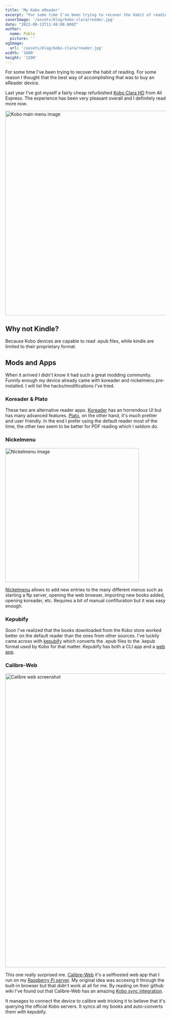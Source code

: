 ```yaml
---
title: 'My Kobo eReader'
excerpt: "For some time I've been trying to recover the habit of reading. For some reason I thought that the best way of accomplishing that was to buy an eReader device."
coverImage: '/assets/blog/kobo-clara/reader.jpg'
date: "2022-08-13T11:48:00.000Z"
author:
  name: Pablo
  picture: ''
ogImage:
  url: '/assets/blog/kobo-clara/reader.jpg'
width: '1600'
height: '1200'
---
```


For some time I've been trying to recover the habit of reading. For some reason I thought that the best way of accomplishing that was to buy an eReader device.

Last year I've got myself a fairly cheap refurbished [Kobo Clara HD](https://gl.kobobooks.com/products/kobo-clara-hd) from Ali Express. The experience has been very pleasant overall and I definitely read more now.

<img src="/assets/blog/kobo-clara/menu.jpg" alt="Kobo main menu image" width="640"/>


## Why not Kindle?

Because Kobo devices are capable to read .epub files, while kindle are limited to their proprietary format.

## Mods and Apps

When it arrived I didn't know it had such a great modding community. Funnily enough my device already came with koreader and nickelmenu pre-installed. I will list the hacks/modifications I've tried.

### Koreader & Plato

These two are alternative reader apps. [Koreader](https://koreader.rocks/) has an horrendous UI but has many advanced features. [Plato](https://github.com/baskerville/plato),  on the other hand, it's much prettier and user friendly. In the end I prefer using the default reader most of the time, the other two seem to be better for PDF reading which I seldom do.

### Nickelmenu

<img src="/assets/blog/kobo-clara/nickelmenu.jpg" alt="Nickelmenu image" width="420"/>

[Nickelmenu](https://pgaskin.net/NickelMenu/) allows to add new entries to the many different menus such as starting a ftp server, opening the web browser, importing new books added, opening koreader, etc. Requires a bit of manual confifuration but it was easy enough.

### Kepubify

Soon I've realized that the books downloaded from the Kobo store worked better on the default reader than the ones from other sources. I've luckily came across with [kepubify](https://pgaskin.net/kepubify/) which converts the .epub files to the .kepub format used by Kobo for that matter. Kepubify has both a CLI app and a [web app](https://pgaskin.net/kepubify/try/).

### Calibre-Web


<img src="/assets/blog/kobo-clara/calibre-web.png" alt="Calibre web screenshot" width="920"/>

This one really surprised me. [Calibre-Web](https://github.com/janeczku/calibre-web) it's a selfhosted web app that I run on my [Raspberry Pi server](/posts/home-server-tour). My original idea was accesing it through the built-in browser but that didn't work at all for me. By reading on their github wiki I've found out that Calibre-Web has an amazing [Kobo sync integration](https://github.com/janeczku/calibre-web/wiki/Kobo-Integration).

It manages to connect the device to calibre web tricking it to believe that it's querying the official Kobo servers. It syncs all my books and auto-converts them with kepubify.
